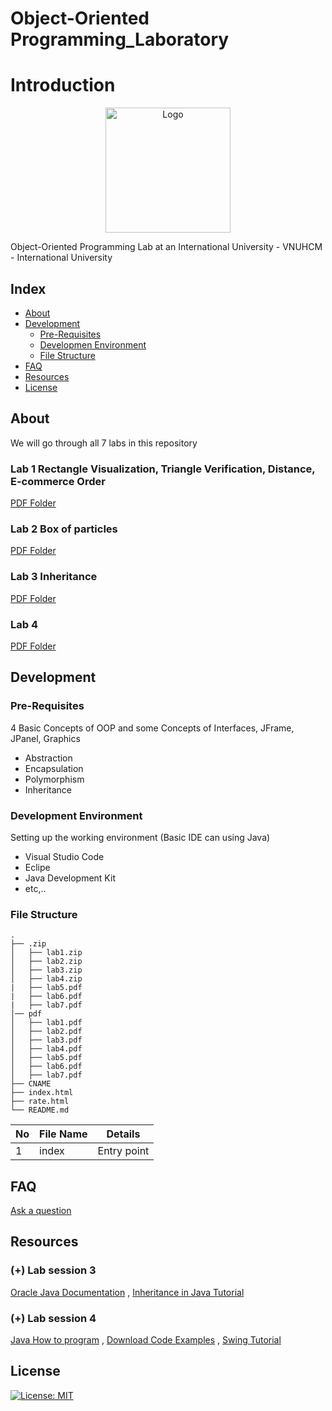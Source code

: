 # Object-Oriented Programming_Laboratory

# Introduction
<p align="center">
  <img src="https://www2.hcmiu.edu.vn/Portals/1/Images/logo%20%26%20gallery/logo.png" alt="Logo" width="200" height="200">
</p>
Object-Oriented Programming Lab at an International University - VNUHCM - International University

## Index

- [About](#beginner-about)
- [Development](#wrench-development)
  - [Pre-Requisites](#notebook-pre-requisites)
  - [Developmen Environment](#nut_and_bolt-development-environment)
  - [File Structure](#file_folder-file-structure)
- [FAQ](#question-faq)
- [Resources](#page_facing_up-resources)
- [License](#lock-license)

## About
We will go through all 7 labs in this repository

### Lab 1 Rectangle Visualization, Triangle Verification, Distance, E-commerce Order
[PDF Folder](pdf/Lab1.pdf)
### Lab 2 Box of particles
[PDF Folder](pdf/Lab2.pdf)
### Lab 3 Inheritance
[PDF Folder](pdf/Lab3.pdf)
### Lab 4 
[PDF Folder](pdf/Lab4.pdf)


## Development

### Pre-Requisites
4 Basic Concepts of OOP and some Concepts of Interfaces, JFrame, JPanel, Graphics
- Abstraction
- Encapsulation
- Polymorphism
- Inheritance

### Development Environment
Setting up the working environment (Basic IDE can using Java)
- Visual Studio Code
- Eclipe
- Java Development Kit
- etc,..

### File Structure
```
.
├── .zip
│   ├── lab1.zip
│   ├── lab2.zip
│   ├── lab3.zip
│   ├── lab4.zip
|   ├── lab5.pdf
|   ├── lab6.pdf
|   ├── lab7.pdf
│── pdf
│   ├── lab1.pdf
│   ├── lab2.pdf
│   ├── lab3.pdf
│   ├── lab4.pdf
│   ├── lab5.pdf
│   ├── lab6.pdf   
│   ├── lab7.pdf    
├── CNAME
├── index.html
├── rate.html
└── README.md
```

| No | File Name | Details 
|----|------------|-------|
| 1  | index | Entry point

## FAQ
[Ask a question](https://github.com/NgQsang/OOP_LAB/issues)

## Resources
### (+) Lab session 3
[Oracle Java Documentation](https://docs.oracle.com/javase/tutorial/java/IandI/index.html)
, [Inheritance in Java Tutorial](https://www.tutorialspoint.com/java/java_inheritance.htm)
### (+) Lab session 4
[Java How to program](https://github.com/nikhil-vytla/Java-How-to-Program-(Early-Objects)-10th-Edition.pdf)
, [Download Code Examples](https://github.com/pdeitel/JavaHowToProgram10eEarlyObjectsVersion)
, [Swing Tutorial](https://www.tutorialspoint.com/swing/index.htm)

## License
[![License: MIT](https://img.shields.io/badge/License-MIT-yellow.svg)](https://opensource.org/licenses/MIT)
